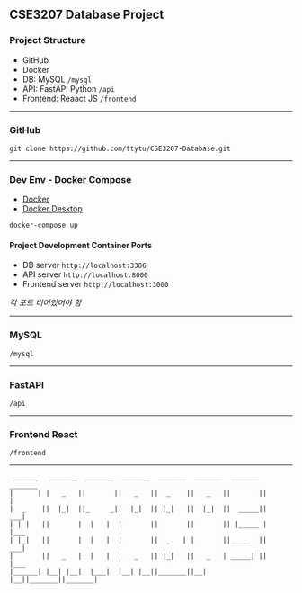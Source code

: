 ## CSE3207 Database Project

### Project Structure

- GitHub 
- Docker 
- DB: MySQL `/mysql`
- API: FastAPI Python `/api`
- Frontend: Reaact JS `/frontend` 

--- 

### GitHub

```shell
git clone https://github.com/ttytu/CSE3207-Database.git
```

--- 

### Dev Env - Docker Compose

- [Docker](https://www.docker.com/) 
- [Docker Desktop](https://www.docker.com/products/docker-desktop/) 

```shell
docker-compose up
```

#### Project Development Container Ports

- DB server `http://localhost:3306` 
- API server `http://localhost:8000` 
- Frontend server `http://localhost:3000` 

*각 포트 비어있어야 함*

--- 

### MySQL 

`/mysql` 

--- 

### FastAPI 

`/api` 

--- 

### Frontend React 

`/frontend`

--- 

```
 ______   _______  _______  _______  _______  _______  _______  _______ 
|      | |   _   ||       ||   _   ||  _    ||   _   ||       ||       |
|  _    ||  |_|  ||_     _||  |_|  || |_|   ||  |_|  ||  _____||    ___|
| | |   ||       |  |   |  |       ||       ||       || |_____ |   |___ 
| |_|   ||       |  |   |  |       ||  _   | |       ||_____  ||    ___|
|       ||   _   |  |   |  |   _   || |_|   ||   _   | _____| ||   |___ 
|______| |__| |__|  |___|  |__| |__||_______||__| |__||_______||_______|
```
